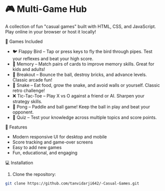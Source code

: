 # 🎮 Multi-Game Hub

A collection of fun "casual games" built with HTML, CSS, and JavaScript. Play online in your browser or host it locally!  

 🎲 Games Included

- 🐦 Flappy Bird – Tap or press keys to fly the bird through pipes. Test your reflexes and beat your high score.  
- 🧠 Memory – Match pairs of cards to improve memory skills. Great for kids and adults!  
- 🧱 Breakout – Bounce the ball, destroy bricks, and advance levels. Classic arcade fun!  
- 🐍 Snake – Eat food, grow the snake, and avoid walls or yourself. Classic retro challenge!  
- ❌ Tic-Tac-Toe – Play X vs O against a friend or AI. Sharpen your strategy skills.  
- 🏓 Pong – Paddle and ball game! Keep the ball in play and beat your opponent.  
- 🎯 Quiz – Test your knowledge across multiple topics and score points.  

 🌟 Features

- Modern responsive UI for desktop and mobile  
- Score tracking and game-over screens  
- Easy to add new games  
- Fun, educational, and engaging  

 💻 Installation

1. Clone the repository:
```bash
git clone https://github.com/tanvidarji642/-Casual-Games.git
